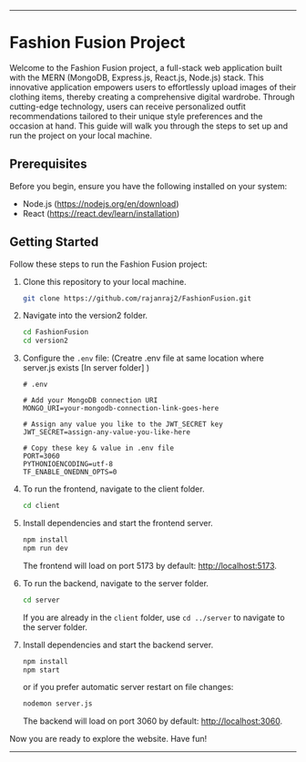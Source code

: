 
---

# Fashion Fusion Project

Welcome to the Fashion Fusion project, a full-stack web application built with the MERN (MongoDB, Express.js, React.js, Node.js) stack. This innovative application empowers users to effortlessly upload images of their clothing items, thereby creating a comprehensive digital wardrobe. Through cutting-edge technology, users can receive personalized outfit recommendations tailored to their unique style preferences and the occasion at hand. This guide will walk you through the steps to set up and run the project on your local machine.

## Prerequisites

Before you begin, ensure you have the following installed on your system:

- Node.js (https://nodejs.org/en/download)
- React (https://react.dev/learn/installation)

## Getting Started

Follow these steps to run the Fashion Fusion project:

1. Clone this repository to your local machine.

    ```bash
    git clone https://github.com/rajanraj2/FashionFusion.git
    ```

2. Navigate into the version2 folder.

    ```bash
    cd FashionFusion
    cd version2
    ```

3. Configure the `.env` file: (Creatre .env file at same location where server.js exists [In server folder] )

    ```plaintext
    # .env

    # Add your MongoDB connection URI
    MONGO_URI=your-mongodb-connection-link-goes-here

    # Assign any value you like to the JWT_SECRET key
    JWT_SECRET=assign-any-value-you-like-here

    # Copy these key & value in .env file
    PORT=3060
    PYTHONIOENCODING=utf-8
    TF_ENABLE_ONEDNN_OPTS=0 
    ```

4. To run the frontend, navigate to the client folder.

    ```bash
    cd client
    ```

5. Install dependencies and start the frontend server.

    ```bash
    npm install
    npm run dev
    ```

    The frontend will load on port 5173 by default: [http://localhost:5173](http://localhost:5173).

6. To run the backend, navigate to the server folder.

    ```bash
    cd server
    ```

    If you are already in the `client` folder, use `cd ../server` to navigate to the server folder.

7. Install dependencies and start the backend server.

    ```bash
    npm install
    npm start
    ```

    or if you prefer automatic server restart on file changes:

    ```bash
    nodemon server.js
    ```

    The backend will load on port 3060 by default: [http://localhost:3060](http://localhost:3060).

Now you are ready to explore the website. Have fun!

---
